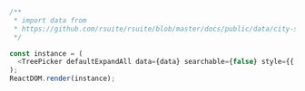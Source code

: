 <!--start-code-->

```js
/**
 * import data from
 * https://github.com/rsuite/rsuite/blob/master/docs/public/data/city-simplified.json
 */

const instance = (
  <TreePicker defaultExpandAll data={data} searchable={false} style={{ width: 246 }} />
);
ReactDOM.render(instance);
```

<!--end-code-->

